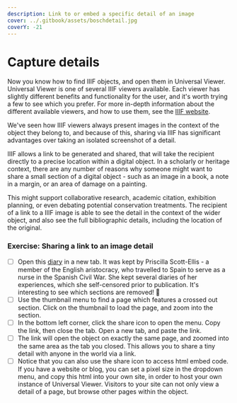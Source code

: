 ```yaml
---
description: Link to or embed a specific detail of an image
cover: ../.gitbook/assets/boschdetail.jpg
coverY: -21
---
```


# Capture details

Now you know how to find IIIF objects, and open them in Universal Viewer. Universal Viewer is one of several IIIF viewers available. Each viewer has slightly different benefits and functionality for the user, and it's worth trying a few to see which you prefer. For more in-depth information about the different available viewers, and how to use them, see the [IIIF website](https://iiif.io/guides/using\_iiif\_resources/).

We've seen how IIIF viewers always present images in the context of the object they belong to, and because of this, sharing via IIIF has significant advantages over taking an isolated screenshot of a detail.

IIIF allows a link to be generated and shared, that will take the recipient directly to a precise location within a digital object. In a scholarly or heritage context, there are any number of reasons why someone might want to share a small section of a digital object - such as an image in a book, a note in a margin, or an area of damage on a painting.&#x20;

This might support collaborative research, academic citation, exhibition planning, or even debating potential conservation treatments. The recipient of a link to a IIIF image is able to see the detail in the context of the wider object, and also see the full bibliographic details, including the location of the original.

### Exercise: Sharing a link to an image detail

* [ ] Open this [diary](https://librarysearch.cardiff.ac.uk/view/UniversalViewer/44WHELF\_CAR/12208502890002420) in a new tab. It was kept by Priscilla Scott-Ellis - a member of the English aristocracy, who travelled to Spain to serve as a nurse in the Spanish Civil War. She kept several diaries of her experiences, which she self-censored prior to publication. It's interesting to see which sections are removed! 🔎
* [ ] Use the thumbnail menu to find a page which features a crossed out section. Click on the thumbnail to load the page, and zoom into the section.
* [ ] In the bottom left corner, click the share icon to open the menu. Copy the link, then close the tab. Open a new tab, and paste the link.
* [ ] The link will open the object on exactly the same page, and zoomed into the same area as the tab you closed. This allows you to share a tiny detail with anyone in the world via a link.
* [ ] Notice that you can also use the share icon to access html embed code. If you have a website or blog, you can set a pixel size in the dropdown menu, and copy this html into your own site, in order to host your own instance of Universal Viewer. Visitors to your site can not only view a detail of a page, but browse other pages within the object.
